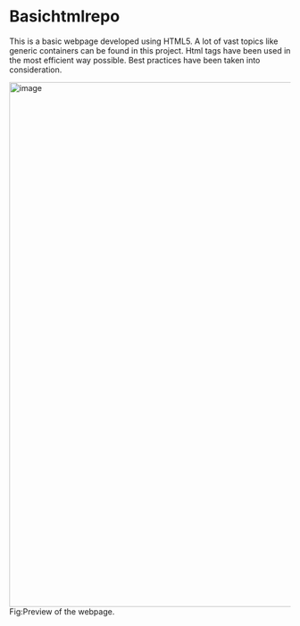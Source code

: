 # Basichtmlrepo
This is a basic webpage developed using HTML5.
A lot of vast topics like generic containers can be found in this project.
Html tags have been used in the most efficient way possible.
Best practices have been taken into consideration.

<img width="940" alt="image" src="https://github.com/PraharshithaDuvvuri/Basichtmlrepo/assets/127878556/bcb3a75c-9032-4b74-b1a1-77fb2ff886b1">
                              Fig:Preview of the webpage.



